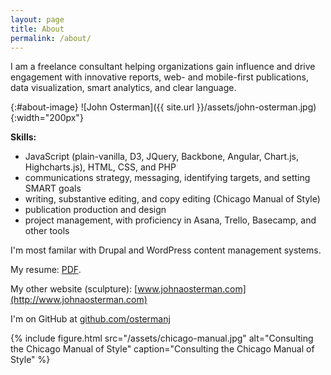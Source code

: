```yaml
---
layout: page
title: About
permalink: /about/
---
```


I am a freelance consultant helping organizations gain influence and drive engagement with innovative reports, web- and mobile-first publications, data visualization, smart analytics, and clear language. 

{:#about-image}
![John Osterman]({{ site.url }}/assets/john-osterman.jpg){:width="200px"}

**Skills:** 

- JavaScript (plain-vanilla, D3, JQuery, Backbone, Angular, Chart.js, Highcharts.js), HTML, CSS, and PHP
- communications strategy, messaging, identifying targets, and setting SMART goals
- writing, substantive editing, and copy editing (Chicago Manual of Style)
- publication production and design 
- project management, with proficiency in Asana, Trello, Basecamp, and other tools

I'm most familar with Drupal and WordPress content management systems.

My resume: [PDF](../assets/osterman-resume-Aug16.pdf).

My other website (sculpture): [www.johnaosterman.com](http://www.johnaosterman.com)

I'm on GitHub at [github.com/ostermanj](http://github.com/ostermanj)

{% include figure.html src="/assets/chicago-manual.jpg" alt="Consulting the Chicago Manual of Style"  caption="Consulting the Chicago Manual of Style" %}
